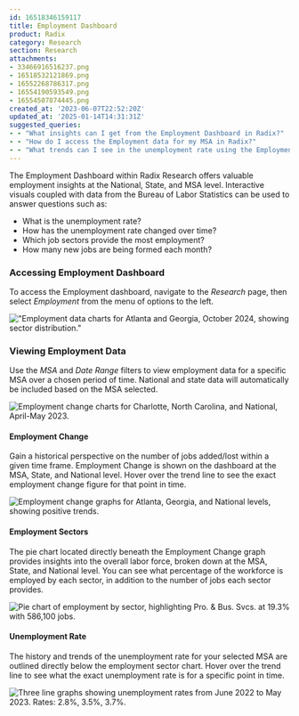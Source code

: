 ```yaml
---
id: 16518346159117
title: Employment Dashboard
product: Radix
category: Research
section: Research
attachments:
- 33466916516237.png
- 16518532121869.png
- 16552268786317.png
- 16554190593549.png
- 16554507874445.png
created_at: '2023-06-07T22:52:20Z'
updated_at: '2025-01-14T14:31:31Z'
suggested_queries:
- - "What insights can I get from the Employment Dashboard in Radix?"
- - "How do I access the Employment data for my MSA in Radix?"
- - "What trends can I see in the unemployment rate using the Employment Dashboard?"
---
```

The Employment Dashboard within Radix Research offers valuable employment insights at the National, State, and MSA level. Interactive visuals coupled with data from the Bureau of Labor Statistics can be used to answer questions such as:

* What is the unemployment rate?
* How has the unemployment rate changed over time?
* Which job sectors provide the most employment?
* How many new jobs are being formed each month?

### Accessing Employment Dashboard

To access the Employment dashboard, navigate to the *Research* page, then select *Employment* from the menu of options to the left.

!["Employment data charts for Atlanta and Georgia, October 2024, showing sector distribution."](attachments/33466916516237.png)

### Viewing Employment Data

Use the *MSA* and *Date Range* filters to view employment data for a specific MSA over a chosen period of time. National and state data will automatically be included based on the MSA selected.

![Employment change charts for Charlotte, North Carolina, and National, April-May 2023.](attachments/16518532121869.png)

#### **Employment Change**

Gain a historical perspective on the number of jobs added/lost within a given time frame. Employment Change is shown on the dashboard at the MSA, State, and National level. Hover over the trend line to see the exact employment change figure for that point in time.

![Employment change graphs for Atlanta, Georgia, and National levels, showing positive trends.](attachments/16552268786317.png)

#### **Employment Sectors**

The pie chart located directly beneath the Employment Change graph provides insights into the overall labor force, broken down at the MSA, State, and National level. You can see what percentage of the workforce is employed by each sector, in addition to the number of jobs each sector provides.

![Pie chart of employment by sector, highlighting Pro. & Bus. Svcs. at 19.3% with 586,100 jobs.](attachments/16554190593549.png)

#### **Unemployment Rate**

The history and trends of the unemployment rate for your selected MSA are outlined directly below the employment sector chart. Hover over the trend line to see what the exact unemployment rate is for a specific point in time.

![Three line graphs showing unemployment rates from June 2022 to May 2023. Rates: 2.8%, 3.5%, 3.7%.](attachments/16554507874445.png)